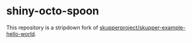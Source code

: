 # shiny-octo-spoon

This repository is a stripdown fork of [skupperproject/skupper-example-hello-world](https://github.com/skupperproject/skupper-example-hello-world).

